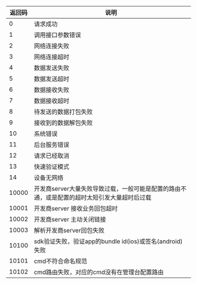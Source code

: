 
| 返回码 | 说明 | 
|---------|---------|
| 0 | 请求成功 | 
| 1 | 调用接口参数错误 | 
| 2 | 网络连接失败 | 
| 3 | 网络连接超时 | 
| 4 | 数据发送失败 | 
| 5 | 数据发送超时 | 
| 6 | 数据接收失败 | 
| 7 | 数据接收超时 | 
| 8 | 待发送的数据打包失败 | 
| 9 | 接收到的数据解包失败 | 
| 10 | 系统错误 | 
| 11 | 后台服务错误 |
| 12 | 请求已经取消 |
| 13 | 快速验证模式 |
| 14 | 设备无网络 |
| 10000 | 开发商server大量失败导致过载，一般可能是配置的路由不通，或是配置的超时太短引发大量超时后过载 |
| 10001 | 开发商server 接收业务回包超时 |
| 10002 | 开发商server 主动关闭链接 |
| 10003 | 解析开发商server回包失败 |
| 10100 | sdk验证失败，验证app的bundle id(ios)或签名(android)失败 |
| 10101 | cmd不符合命名规范 |
| 10102 | cmd路由失败，对应的cmd没有在管理台配置路由 |


